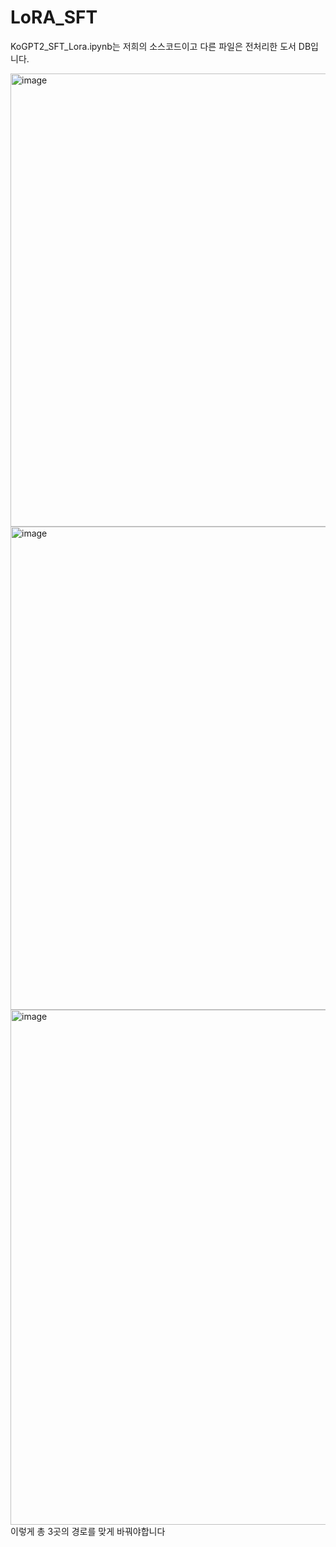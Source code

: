 # LoRA_SFT

KoGPT2_SFT_Lora.ipynb는 저희의 소스코드이고 다른 파일은 전처리한 도서 DB입니다.

<img width="725" alt="image" src="https://github.com/jackpot03529/LoRA_SFT/assets/100297638/7f3e5202-92b8-44e6-ad85-2018e42e0e3c">
<img width="773" alt="image" src="https://github.com/jackpot03529/LoRA_SFT/assets/100297638/6af37e62-2955-4e28-9d3e-db9c333acd1c">
<img width="824" alt="image" src="https://github.com/jackpot03529/LoRA_SFT/assets/100297638/9290fd34-25f5-4200-9b5c-7cd354423980">
이렇게 총 3곳의 경로를 맞게 바꿔야합니다
